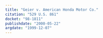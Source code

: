 ```yaml
---
title: "Geier v. American Honda Motor Co."
citation: "529 U.S. 861"
docket: "98-1811"
publishdate: "2000-05-22"
argdate: "1999-12-07"
---
```

